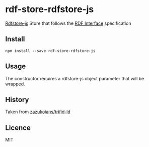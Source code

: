 # rdf-store-rdfstore-js

[Rdfstore-js](https://github.com/antoniogarrote/rdfstore-js) Store that follows the [RDF Interface](http://bergos.github.io/rdf-ext-spec/) specification

## Install

```
npm install --save rdf-store-rdfstore-js
```

## Usage

The constructor requires a rdfstore-js object parameter that will be wrapped.

## History

Taken from [zazukoians/trifid-ld](https://github.com/zazukoians/rdf-ext)

## Licence

MIT
